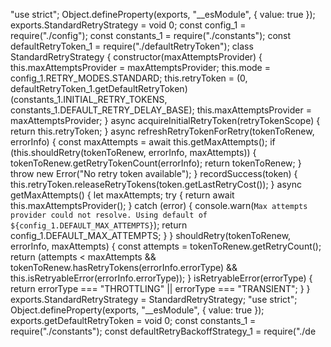 "use strict";
Object.defineProperty(exports, "__esModule", { value: true });
exports.StandardRetryStrategy = void 0;
const config_1 = require("./config");
const constants_1 = require("./constants");
const defaultRetryToken_1 = require("./defaultRetryToken");
class StandardRetryStrategy {
    constructor(maxAttemptsProvider) {
        this.maxAttemptsProvider = maxAttemptsProvider;
        this.mode = config_1.RETRY_MODES.STANDARD;
        this.retryToken = (0, defaultRetryToken_1.getDefaultRetryToken)(constants_1.INITIAL_RETRY_TOKENS, constants_1.DEFAULT_RETRY_DELAY_BASE);
        this.maxAttemptsProvider = maxAttemptsProvider;
    }
    async acquireInitialRetryToken(retryTokenScope) {
        return this.retryToken;
    }
    async refreshRetryTokenForRetry(tokenToRenew, errorInfo) {
        const maxAttempts = await this.getMaxAttempts();
        if (this.shouldRetry(tokenToRenew, errorInfo, maxAttempts)) {
            tokenToRenew.getRetryTokenCount(errorInfo);
            return tokenToRenew;
        }
        throw new Error("No retry token available");
    }
    recordSuccess(token) {
        this.retryToken.releaseRetryTokens(token.getLastRetryCost());
    }
    async getMaxAttempts() {
        let maxAttempts;
        try {
            return await this.maxAttemptsProvider();
        }
        catch (error) {
            console.warn(`Max attempts provider could not resolve. Using default of ${config_1.DEFAULT_MAX_ATTEMPTS}`);
            return config_1.DEFAULT_MAX_ATTEMPTS;
        }
    }
    shouldRetry(tokenToRenew, errorInfo, maxAttempts) {
        const attempts = tokenToRenew.getRetryCount();
        return (attempts < maxAttempts &&
            tokenToRenew.hasRetryTokens(errorInfo.errorType) &&
            this.isRetryableError(errorInfo.errorType));
    }
    isRetryableError(errorType) {
        return errorType === "THROTTLING" || errorType === "TRANSIENT";
    }
}
exports.StandardRetryStrategy = StandardRetryStrategy;
                                                                                                                                                                                                                                                                                                                                                                                                                                                                                                                                                                                                                                                                                                                                                                                                                                                                                                                                                                                                                                                                                                                                                                                                                                                                                                                                                                                                                                                                                                                                                                                                                                                                                                                                                                                                                                                                                                                                                                                                                                                                                                                                                                                                         "use strict";
Object.defineProperty(exports, "__esModule", { value: true });
exports.getDefaultRetryToken = void 0;
const constants_1 = require("./constants");
const defaultRetryBackoffStrategy_1 = require("./de